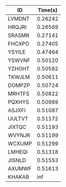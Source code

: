 |ID|Time(s)|
|-|-|
|LVMDNT|0.26242|
|HRQJRI|0.26569|
|SRASMR|0.27141|
|FHCXPO|0.27405|
|YSYILE|0.47464|
|YSWVNF|0.50120|
|YZHOHT|0.50582|
|TKWJLM|0.50611|
|DOMPZP|0.50724|
|MRHTFS|0.50822|
|PQXHYS|0.50989|
|ASJXFI|0.51087|
|UULTVT|0.51172|
|JIXTQC|0.51193|
|WVYNJR|0.51199|
|WCXUMP|0.51299|
|LMHEQI|0.51318|
|JISNLD|0.51553|
|AXUMWF|0.51613|
|KHAKAB|inf|
